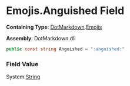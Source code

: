 # Emojis\.Anguished Field

**Containing Type**: [DotMarkdown](../../README.md)\.[Emojis](../README.md)

**Assembly**: DotMarkdown\.dll

```csharp
public const string Anguished = ":anguished:"
```

### Field Value

System\.[String](https://docs.microsoft.com/en-us/dotnet/api/system.string)